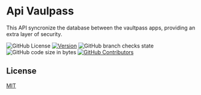 # Api Vaulpass
This API syncronize the database between the vaultpass apps, providing an extra layer of security.


![GitHub License](https://img.shields.io/github/license/vaultpass/api-vaulpass)
[![Version](https://img.shields.io/badge/version-0.1.0-brightgreen.svg)](https://semver.org)
![GitHub branch checks state](https://img.shields.io/github/checks-status/vaultpass/api-vaulpass/dev)
![GitHub code size in bytes](https://img.shields.io/github/languages/code-size/vaultpass/api-vaulpass)
[![GitHub Contributors](https://img.shields.io/github/contributors/vaultpass/api-vaulpass)](https://github.com/vaultpass/api-vaulpass/graphs/contributors)


## License
[MIT](https://choosealicense.com/licenses/mit/)
